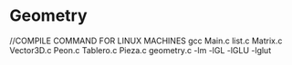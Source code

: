 # Geometry

//COMPILE COMMAND FOR LINUX MACHINES
gcc Main.c list.c Matrix.c Vector3D.c Peon.c Tablero.c Pieza.c geometry.c -lm -lGL -lGLU -lglut

